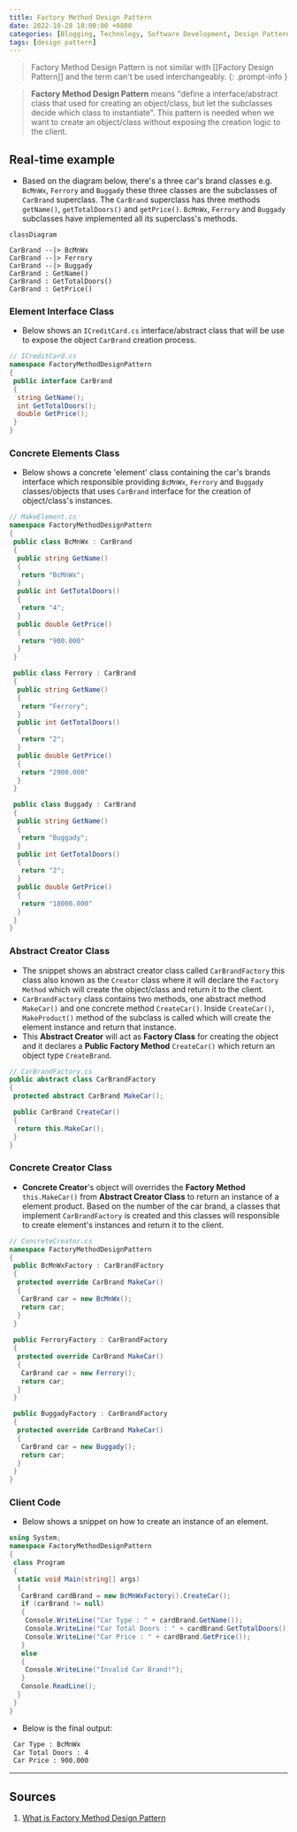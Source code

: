 ```yaml
---
title: Factory Method Design Pattern
date: 2022-10-28 18:00:00 +0800
categories: [Blogging, Technology, Software Development, Design Pattern]
tags: [design pattern]
---
```



> Factory Method Design Pattern is not similar with [[Factory Design Pattern]] and the term can't be used interchangeably. 
{: .prompt-info }


> **Factory Method Design Pattern** means "define a interface/abstract class that used for creating an object/class, but let the subclasses decide which class to instantiate". This pattern is needed when we want to create an object/class without exposing the creation logic to the client.

## Real-time example

- Based on the diagram below, there's a three car's brand classes e.g. `BcMnWx`, `Ferrory` and `Buggady` these three classes are the subclasses of `CarBrand` superclass. The `CarBrand` superclass has three methods `getName()`, `getTotalDoors()` and `getPrice()`.  `BcMnWx`, `Ferrory` and `Buggady` subclasses have implemented all its superclass's methods.

```mermaid
classDiagram

CarBrand --|> BcMnWx
CarBrand --|> Ferrory
CarBrand --|> Buggady
CarBrand : GetName()
CarBrand : GetTotalDoors()
CarBrand : GetPrice()

```

### Element Interface Class

- Below shows an `ICreditCard.cs` interface/abstract class that will be use to expose  the object `CarBrand` creation process.

```c#
// ICreditCard.cs
namespace FactoryMethodDesignPattern
{
 public interface CarBrand
 {
  string GetName();
  int GetTotalDoors();
  double GetPrice();
 }
}
```

### Concrete Elements Class

- Below shows a concrete 'element' class containing the car's brands interface which responsible providing `BcMnWx`, `Ferrory` and `Buggady` classes/objects that uses `CarBrand` interface for the creation of object/class's instances.

```c#
// MakeElement.cs
namespace FactoryMethodDesignPattern
{
 public class BcMnWx : CarBrand
 {
  public string GetName()
  {
   return "BcMnWx";
  }
  public int GetTotalDoors()
  {
   return "4";
  }
  public double GetPrice()
  {
   return "900.000"
  }
 }

 public class Ferrory : CarBrand
 {
  public string GetName()
  {
   return "Ferrory";
  }
  public int GetTotalDoors()
  {
   return "2";
  }
  public double GetPrice()
  {
   return "2900.000"
  }
 }

 public class Buggady : CarBrand
 {
  public string GetName()
  {
   return "Buggady";
  }
  public int GetTotalDoors()
  {
   return "2";
  }
  public double GetPrice()
  {
   return "18000.000"
  }
 }
}
```

### Abstract Creator Class

- The snippet shows an abstract creator class called `CarBrandFactory` this class also known as the `Creator` class where it will declare the `Factory Method` which will create the object/class and return it to the client.
- `CarBrandFactory` class contains two methods, one abstract method `MakeCar()` and one concrete method `CreateCar()`. Inside `CreateCar()`,  `MakeProduct()` method of the subclass is called which will create the element instance and return that instance.
- This **Abstract Creator** will act as **Factory Class** for creating the object and it declares a **Public Factory Method** `CreateCar()` which return an object type `CreateBrand`.

```c#
// CarBrandFactory.cs
public abstract class CarBrandFactory
{
 protected abstract CarBrand MakeCar();

 public CarBrand CreateCar()
 {
  return this.MakeCar();
 }
}
```

### Concrete Creator Class

- **Concrete Creator**'s  object will overrides the **Factory Method** `this.MakeCar()` from **Abstract Creator Class** to return an instance of a element product. Based on the number of the car brand, a classes that implement `CarBrandFactory` is created and this classes will responsible to create element's instances and return it to the client.

```c#
// ConcreteCreator.cs
namespace FactoryMethodDesignPattern
{
 public BcMnWxFactory : CarBrandFactory
 {
  protected override CarBrand MakeCar()
  {
   CarBrand car = new BcMnWx();
   return car;
  }
 }
 
 public FerroryFactory : CarBrandFactory
 {
  protected override CarBrand MakeCar()
  {
   CarBrand car = new Ferrory();
   return car;
  }
 }

 public BuggadyFactory : CarBrandFactory
 {
  protected override CarBrand MakeCar()
  {
   CarBrand car = new Buggady();
   return car;
  }
 }
}
```

### Client Code

- Below shows a snippet on how to create an instance of an element.

```c#
using System;
namespace FactoryMethodDesignPattern
{
 class Program
 {
  static void Main(string[] args)
  {
   CarBrand cardBrand = new BcMnWxFactory().CreateCar();
   if (carBrand != null) 
   {
    Console.WriteLine("Car Type : " + cardBrand.GetName());
    Console.WriteLine("Car Total Doors : " + cardBrand.GetTotalDoors());
    Console.WriteLine("Car Price : " + cardBrand.GetPrice());
   }
   else 
   {
    Console.WriteLine("Invalid Car Brand!");
   }
   Console.ReadLine();
  }
 }
}
```

- Below is the final output:

```md
 Car Type : BcMnWx
 Car Total Doors : 4
 Car Price : 900.000
```

---

## Sources

1. [What is Factory Method Design  Pattern](https://dotnettutorials.net/lesson/factory-method-design-pattern-csharp/)
